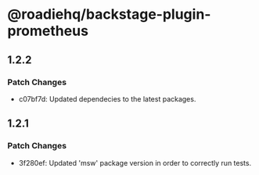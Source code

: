 # @roadiehq/backstage-plugin-prometheus

## 1.2.2

### Patch Changes

- c07bf7d: Updated dependecies to the latest packages.

## 1.2.1

### Patch Changes

- 3f280ef: Updated 'msw' package version in order to correctly run tests.
